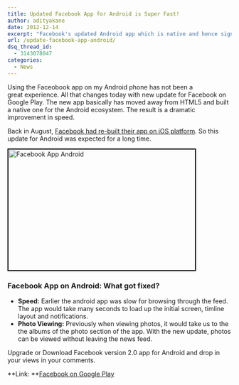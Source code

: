 ```yaml
---
title: Updated Facebook App for Android is Super Fast!
author: adityakane
date: 2012-12-14
excerpt: "Facebook's updated Android app which is native and hence significantly faster. It includes new features that allow viewing images without leaving the news feed. "
url: /update-facebook-app-android/
dsq_thread_id:
  - 3143078047
categories:
  - News
---
```

Using the Faceobook app on my Android phone has not been a great experience. All that changes today with new update for Facebook on Google Play. The new app basically has moved away from HTML5 and built a native one for the Android ecosystem. The result is a dramatic improvement in speed.

Back in August, [Facebook had re-built their app on iOS platform][1]. So this update for Android was expected for a long time.

[<img class="alignnone size-full wp-image-69251" style="border: 2px solid black;" alt="Facebook App Android" src="http://cdn.devilsworkshop.org/files/2012/12/Facebook-App-Android.png" width="420" height="272" />][2]

### Facebook App on Android: What got fixed?

  * **Speed:** Earlier the android app was slow for browsing through the feed. The app would take many seconds to load up the initial screen, timline layout and notifications.
  * **Photo Viewing:** Previously when viewing photos, it would take us to the the albums of the photo section of the app. With the new update, photos can be viewed without leaving the news feed.

Upgrade or Download Facebook version 2.0 app for Android and drop in your views in your comments.

**Link: **<a href="https://play.google.com/store/apps/details?id=com.facebook.katana#?t=W251bGwsMSwxLDIxMiwiY29tLmZhY2Vib29rLmthdGFuYSJd" onclick="_gaq.push(['_trackEvent', 'outbound-article', 'https://play.google.com/store/apps/details?id=com.facebook.katana#?t=W251bGwsMSwxLDIxMiwiY29tLmZhY2Vib29rLmthdGFuYSJd', 'Facebook on Google Play']);" ><span style="line-height: 14px;">Facebook on Google Play</span></a>

 [1]: http://devilsworkshop.org/reviews/facebook-ios-version-50-review/61167/
 [2]: http://cdn.devilsworkshop.org/files/2012/12/Facebook-App-Android.png
